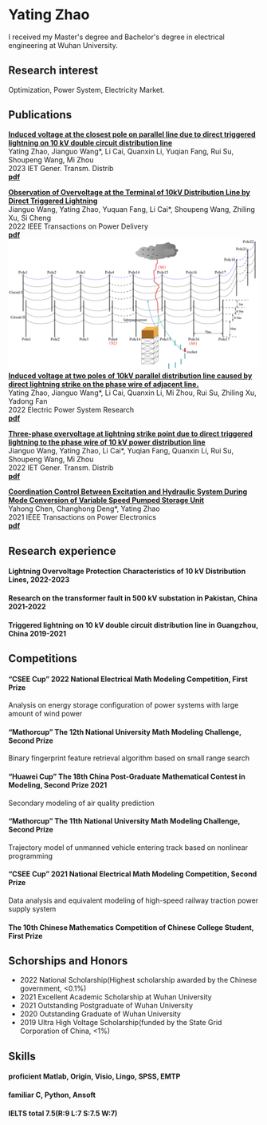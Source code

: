 # Yating Zhao  
I received my Master's degree and Bachelor's degree in electrical engineering at Wuhan University.  
## Research interest
Optimization, Power System, Electricity Market.

## Publications
**[Induced voltage at the closest pole on parallel line due to direct triggered lightning on 10 kV double circuit distribution line](https://ietresearch.onlinelibrary.wiley.com/doi/full/10.1049/gtd2.12706)**  
Yating Zhao, Jianguo Wang*, Li Cai, Quanxin Li, Yuqian Fang, Rui Su, Shoupeng Wang, Mi Zhou  
2023 IET Gener. Transm. Distrib  
**[pdf](./Induced%20voltage%20at%20the%20closest%20pole%20on%20parallel%20line%20due%20to%20direct%20triggered%20lightning%20on%2010%20kV%20double%20circuit%20distribution%20line.pdf)**

**[Observation of Overvoltage at the Terminal of 10kV Distribution Line by Direct Triggered Lightning](https://ieeexplore.ieee.org/document/9627792)**  
Jianguo Wang, Yating Zhao, Yuquan Fang, Li Cai*, Shoupeng Wang, Zhiling Xu, Si Cheng  
2022 IEEE Transactions on Power Delivery  
**[pdf](/Observation%20of%20Overvoltage%20at%20the%20Terminal%20of%2010%20kV%20Distribution%20Line%20by%20Direct%20Triggered%20Lightning.pdf)**  
![induced voltage](/Induced%20Voltage%20at%20Two%20Poles.jpg)
**[Induced voltage at two poles of 10kV parallel distribution line caused by direct lightning strike on the phase wire of adjacent line.](https://www.sciencedirect.com/science/article/abs/pii/S0378779622004242)**  
Yating Zhao, Jianguo Wang*, Li Cai, Quanxin Li, Mi Zhou, Rui Su, Zhiling Xu, Yadong Fan  
2022 Electric Power System Research  
**[pdf](/Induced%20voltage%20at%20two%20poles%20of%2010kV%20parallel%20distribution%20line%20caused%20by%20direct%20lightning%20strike%20on%20the%20phase%20wire%20of%20adjacent%20line.pdf)**

**[Three-phase overvoltage at lightning strike point due to direct triggered lightning to the phase wire of 10 kV power distribution line](https://ietresearch.onlinelibrary.wiley.com/doi/full/10.1049/gtd2.12432)**  
Jianguo Wang, Yating Zhao, Li Cai*, Yuqian Fang, Quanxin Li, Rui Su, Shoupeng Wang, Mi Zhou  
2022 IET Gener. Transm. Distrib  
**[pdf](/Three-phase%20overvoltage%20at%20lightning%20strike%20point%20due%20to%20direct%20triggered%20lightning%20to%20the%20phase%20wire%20of%2010%20kV%20power%20distribution%20line.pdf)**

**[Coordination Control Between Excitation and Hydraulic System During Mode Conversion of Variable Speed Pumped Storage Unit](https://ieeexplore.ieee.org/document/9361129)**  
Yahong Chen, Changhong Deng*, Yating Zhao  
2021 IEEE Transactions on Power Electronics  
**[pdf](/Coordination%20Control%20Between%20Excitation%20and_Hydraulic_System_During_Mode_Conversion_of_Variable_Speed_Pumped_Storage_Unit.pdf)**

## Research experience
#### Lightning Overvoltage Protection Characteristics of 10 kV Distribution Lines, 2022-2023
#### Research on the transformer fault in 500 kV substation in Pakistan, China	2021-2022
#### Triggered lightning on 10 kV double circuit distribution line in Guangzhou, China	2019-2021  


## Competitions
#### “CSEE Cup” 2022 National Electrical Math Modeling Competition, First Prize  
Analysis on energy storage configuration of power systems with large amount of wind power
#### “Mathorcup” The 12th National University Math Modeling Challenge, Second Prize
Binary fingerprint feature retrieval algorithm based on small range search
#### “Huawei Cup” The 18th China Post-Graduate Mathematical Contest in Modeling, Second Prize	2021
Secondary modeling of air quality prediction
#### “Mathorcup” The 11th National University Math Modeling Challenge, Second Prize
Trajectory model of unmanned vehicle entering track based on nonlinear programming
#### “CSEE Cup” 2021 National Electrical Math Modeling Competition, Second Prize
Data analysis and equivalent modeling of high-speed railway traction power supply system
#### The 10th Chinese Mathematics Competition of Chinese College Student, First Prize 

## Schorships and Honors
- 2022 National Scholarship(Highest scholarship awarded by the Chinese government, <0.1%)  
- 2021 Excellent Academic Scholarship at Wuhan University
- 2021 Outstanding Postgraduate of Wuhan University
- 2020 Outstanding Graduate of Wuhan University 
- 2019 Ultra High Voltage Scholarship(funded by the State Grid Corporation of China, <1%)

## Skills 
#### proficient Matlab, Origin, Visio, Lingo, SPSS, EMTP  
#### familiar C, Python, Ansoft  
#### IELTS total 7.5(R:9 L:7 S:7.5 W:7)





